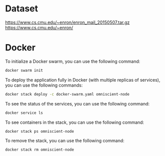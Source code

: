 ﻿# Dataset
https://www.cs.cmu.edu/~enron/enron_mail_20150507.tar.gz
https://www.cs.cmu.edu/~enron/


# Docker

To initialize a Docker swarm, you can use the following command:
```bash
docker swarm init
```

To deploy the application fully in Docker (with multiple replicas of services), you can use the following commands:
```bash
docker stack deploy -c docker-swarm.yaml omniscient-node     
```

To see the status of the services, you can use the following command:
```bash
docker service ls
```

To see containers in the stack, you can use the following command:
```bash
docker stack ps omniscient-node
```

To remove the stack, you can use the following command:
```bash
docker stack rm omniscient-node
```